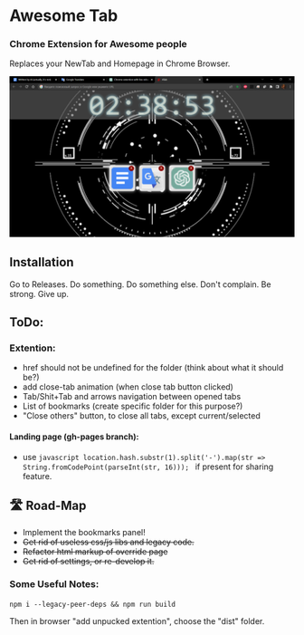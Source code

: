 # Awesome Tab
### Chrome Extension for Awesome people 
Replaces your NewTab and Homepage in Chrome Browser.

[comment]: <> ([Alternative version]&#40;https://a13ks3y.github.io/ATab/index.html&#41; - for mobile, to set up it as home page.)

![Screenshot](./src/assets/screenshot_2023-05-03_023856.png)

## Installation

Go to Releases. Do something. Do something else. Don't complain. Be strong. Give up.

## ToDo:

### Extention:
- href should not be undefined for the folder (think about what it should be?)
- add close-tab animation (when close tab button clicked)
- Tab/Shit+Tab and arrows navigation between opened tabs
- List of bookmarks (create specific folder for this purpose?)
- "Close others" button, to close all tabs, except current/selected
#### Landing page (gh-pages branch):
- use ````javascript location.hash.substr(1).split('-').map(str => String.fromCodePoint(parseInt(str, 16))); ```` if present for sharing feature.

## 🛣 Road-Map
- Implement the bookmarks panel!
- ~~Get rid of useless css/js libs and legacy code.~~
- ~~Refactor html markup of override page~~
- ~~Get rid of settings, or re-develop it.~~


### Some Useful Notes:

````shell
npm i --legacy-peer-deps && npm run build
````

Then in browser "add unpucked extention", choose the "dist" folder.
